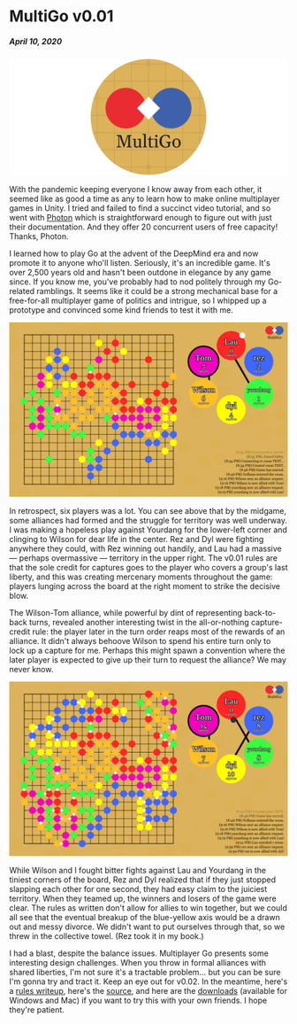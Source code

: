# MultiGo v0.01
##### April 10, 2020

![MultiGo](resources/images/blog/3-0.png)

With the pandemic keeping everyone I know away from each other, it seemed like as good a time as any to learn how to make online multiplayer games in Unity. I tried and failed to find a succinct video tutorial, and so went with [Photon](https://doc-api.photonengine.com/en/pun/v2/) which is straightforward enough to figure out with just their documentation. And they offer 20 concurrent users of free capacity! Thanks, Photon.

I learned how to play Go at the advent of the DeepMind era and now promote it to anyone who'll listen. Seriously, it's an incredible game. It's over 2,500 years old and hasn't been outdone in elegance by any game since. If you know me, you've probably had to nod politely through my Go-related ramblings. It seems like it could be a strong mechanical base for a free-for-all multiplayer game of politics and intrigue, so I whipped up a prototype and convinced some kind friends to test it with me.

![MultiGo](resources/images/blog/3-1.png)

In retrospect, six players was a lot. You can see above that by the midgame, some alliances had formed and the struggle for territory was well underway. I was making a hopeless play against Yourdang for the lower-left corner and clinging to Wilson for dear life in the center. Rez and Dyl were fighting anywhere they could, with Rez winning out handily, and Lau had a massive — perhaps overmassive — territory in the upper right. The v0.01 rules are that the sole credit for captures goes to the player who covers a group's last liberty, and this was creating mercenary moments throughout the game: players lunging across the board at the right moment to strike the decisive blow.

The Wilson-Tom alliance, while powerful by dint of representing back-to-back turns, revealed another interesting twist in the all-or-nothing capture-credit rule: the player later in the turn order reaps most of the rewards of an alliance. It didn't always behoove Wilson to spend his entire turn only to lock up a capture for me. Perhaps this might spawn a convention where the later player is expected to give up their turn to request the alliance? We may never know.

![MultiGo](resources/images/blog/3-2.png)

While Wilson and I fought bitter fights against Lau and Yourdang in the tiniest corners of the board, Rez and Dyl realized that if they just stopped slapping each other for one second, they had easy claim to the juiciest territory. When they teamed up, the winners and losers of the game were clear. The rules as written don't allow for allies to win together, but we could all see that the eventual breakup of the blue-yellow axis would be a drawn out and messy divorce. We didn't want to put ourselves through that, so we threw in the collective towel. (Rez took it in my book.)

I had a blast, despite the balance issues. Multiplayer Go presents some interesting design challenges. When you throw in formal alliances with shared liberties, I'm not sure it's a tractable problem... but you can be sure I'm gonna try and tract it. Keep an eye out for v0.02. In the meantime, here's a [<i class="fas fa-file"></i> rules writeup](https://github.com/thquinn/MultiGo/wiki/v0.01-Rules), here's the [<i class="fab fa-github"></i> source](https://github.com/thquinn/MultiGo), and here are the [<i class="fas fa-gamepad"></i> downloads](https://github.com/thquinn/MultiGo/releases) (available for Windows and Mac) if you want to try this with your own friends. I hope they're patient.